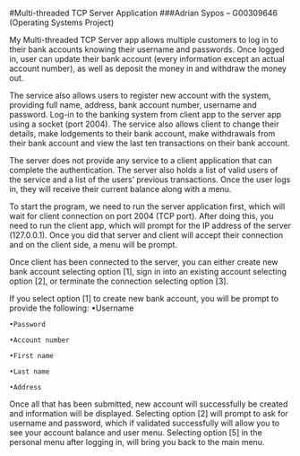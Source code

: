#Multi-threaded TCP Server Application
###Adrian Sypos – G00309646 (Operating Systems Project)

My Multi-threaded TCP Server app allows multiple customers to log in to their bank accounts knowing their username and passwords. Once logged in, user can update their bank account (every information except an actual account number), as well as deposit the money in and withdraw the money out. 

The service also allows users to register new account with the system, providing full name, address, bank account number, username and password. Log-in to the banking system from client app to the server app using a socket (port 2004). The service also allows client to change their details, make lodgements to their bank account, make withdrawals from their bank account and view the last ten transactions on their bank account.

The server does not provide any service to a client application that can complete the authentication. The server also holds a list of valid users of the service and a list of the users’ previous transactions. Once the user logs in, they will receive their current balance along with a menu.

To start the program, we need to run the server application first, which will wait for client connection on port 2004 (TCP port). After doing this, you need to run the client app, which will prompt for the IP address of the server (127.0.0.1). Once you did that server and client will accept their connection and on the client side, a menu will be prompt.

Once client has been connected to the server, you can either create new bank account selecting option [1], sign in into an existing account selecting option [2], or terminate the connection selecting option [3]. 

If you select option [1] to create new bank account, you will be prompt to provide the following:
	•Username
	
	•Password
	
	•Account number
	
	•First name
	
	•Last name
	
	•Address


 Once all that has been submitted, new account will successfully be created and information will be displayed.
	Selecting option [2] will prompt to ask for username and password, which if validated successfully will allow you to see your account balance and user menu.  Selecting option [5] in the personal menu after logging in, will bring you back to the main menu.
